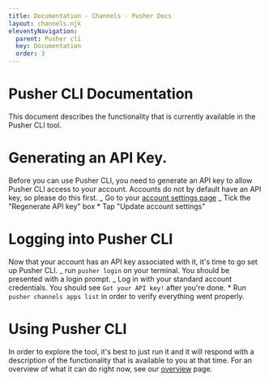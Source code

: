 ```yaml
---
title: Documentation - Channels - Pusher Docs
layout: channels.njk
eleventyNavigation:
  parent: Pusher cli
  key: Documentation
  order: 3
---
```


# Pusher CLI Documentation

This document describes the functionality that is currently available in the Pusher CLI tool.

# Generating an API Key.

Before you can use Pusher CLI, you need to generate an API key to allow Pusher CLI access to your account. Accounts do not by default have an API key, so please do this first.
<List order> _ Go to your [account settings page](https://dashboard.pusher.com/accounts/api_key) _ Tick the "Regenerate API key" box \* Tap "Update account settings"

# Logging into Pusher CLI

Now that your account has an API key associated with it, it's time to go set up Pusher CLI.
<List order> _ run `pusher login` on your terminal. You should be presented with a login prompt. _ Log in with your standard account credentials. You should see `Got your API key!` after you're done. \* Run `pusher channels apps list` in order to verify everything went properly.

# Using Pusher CLI

In order to explore the tool, it's best to just run it and it will respond with a description of the functionality that is available to you at that time. For an overview of what it can do right now, see our [overview](/docs/channels/pusher_cli/overview) page.
